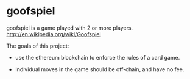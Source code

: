 goofspiel
=========

goofspiel is a game played with 2 or more players. http://en.wikipedia.org/wiki/Goofspiel

The goals of this project:

* use the ethereum blockchain to enforce the rules of a card game.

* Individual moves in the game should be off-chain, and have no fee.